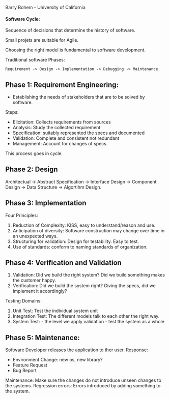Barry Bohem - University of California

#### Software Cycle: 
Sequence of decisions that determine the history of software.

Small projets are suitable for Agile. 

Choosing the right model is fundamental to software development. 

Traditional software Phases:
```
Requirement -> Design -> Implementation -> Debugging -> Maintenance 
```

## Phase 1: Requirement Engineering: 
- Establishing the needs of stakeholders that are to be solved by software.

Steps:
- Elicitation: Collects requirements from sources
- Analysis: Study the collected requirement
- Specification: suitably represented the specs and documented
- Validation: Complete and consistent not redundant
- Management: Account for changes of specs.

This process goes in cycle. 

## Phase 2: Design

Architectual -> Abstract Specification -> Interface Design -> Component Design -> Data Structure -> Algortihm Design. 

## Phase 3: Implementation

Four Principles: 
1. Reduction of Complexity: KISS, easy to understand/reason and use.
1. Anticipation of diversity: Software construction may change over time in an unexpected ways.
1. Structuring for validation: Design for testability. Easy to test.
1. Use of standards: conform to naming standards of organization.

## Phase 4: Verification and Validation
1. Validation: Did we build the right system? Did we build something makes the customer happy.
1. Verification: Did we build the system right? Giving the specs, did we implement it accordingly?

Testing Domains:
1. Unit Test: Test the individual system unit
2. Integration Test: The different models talk to each other the right way.
3. System Test: 
        - the level we apply validation
        - test the system as a whole

## Phase 5: Maintenance:
Software Developer releases the application to ther user.
Response:
- Environment Change: new os, new library?
- Feature Request
- Bug Report

Maintenance: Make sure the changes do not introduce unseen changes to the systems.
Regression errors: Errors introduced by adding something to the system.